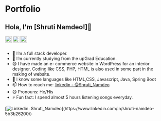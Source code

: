 # Portfolio

## Hola, I'm [Shruti Namdeo!]👋

<a href="https://www.linkedin.com/in/shruti-namdeo-5b3b26200/">
  <img align="left" alt="Shruti's Linkdein" width="22px" src="https://cdn.jsdelivr.net/npm/simple-icons@v3/icons/linkedin.svg" />
</a>
<a href="https://github.com/Shruti3006N">
  <img align="left" alt="Shruti's Github" width="22px" src="https://cdn.jsdelivr.net/npm/simple-icons@v3/icons/github.svg" />
</a>
<a href="https://t.me/Shruti_Namdeo">
  <img align="left" alt="Shruti's Telegram" width="22px" src="https://cdn.jsdelivr.net/npm/simple-icons@v3/icons/telegram.svg" />
</a>


<br/>
<br/>


- 🔭 I’m a full stack developer.
- 🌱 I’m currently studying from the upGrad Education.
- 😄 I have made an e- commerce website in WordPress for an interior designer. Coding like CSS, PHP, HTML is also used in some part in the making of website.   
- 🤔 I know some languages like HTML,CSS, Javascript, Java, Spring Boot
- 📫 How to reach me: [linkedin - @Shruti_Namdeo]("https://www.linkedin.com/in/shruti-namdeo-5b3b26200/") 
- 😄 Pronouns: He/His
- ⚡ Fun fact: I spend almost 5 hours listening songs everyday.


[![Linkedin: Shruti_Namdeo](https://img.shields.io/badge/-@shruti_namdeo-blue?style=flat-square&logo=Linkedin&logoColor=white&link=https://www.linkedin.com/in/shruti-namdeo-5b3b26200/")](https://www.linkedin.com/in/shruti-namdeo-5b3b26200/)

